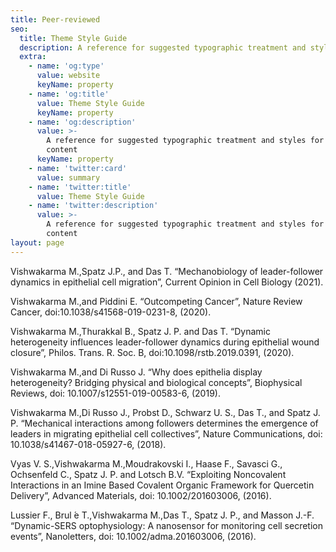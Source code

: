 ```yaml
---
title: Peer-reviewed
seo:
  title: Theme Style Guide
  description: A reference for suggested typographic treatment and styles for your content
  extra:
    - name: 'og:type'
      value: website
      keyName: property
    - name: 'og:title'
      value: Theme Style Guide
      keyName: property
    - name: 'og:description'
      value: >-
        A reference for suggested typographic treatment and styles for your
        content
      keyName: property
    - name: 'twitter:card'
      value: summary
    - name: 'twitter:title'
      value: Theme Style Guide
    - name: 'twitter:description'
      value: >-
        A reference for suggested typographic treatment and styles for your
        content
layout: page
---
```

Vishwakarma M.,Spatz J.P., and Das T. “Mechanobiology of leader-follower dynamics in epithelial cell migration”, Current Opinion in Cell Biology (2021).



Vishwakarma  M.,and  Piddini  E.  “Outcompeting  Cancer”, Nature  Review  Cancer, doi:10.1038/s41568-019-0231-8, (2020).



Vishwakarma M.,Thurakkal B., Spatz J. P. and Das T. “Dynamic heterogeneity influences leader-follower dynamics during epithelial wound closure”, Philos. Trans. R. Soc. B, doi:10.1098/rstb.2019.0391, (2020).



Vishwakarma M.,and Di Russo J. “Why does epithelia display heterogeneity? Bridging physical and biological concepts”, Biophysical Reviews, doi: 10.1007/s12551-019-00583-6, (2019).



Vishwakarma M.,Di Russo J., Probst D., Schwarz U. S., Das T., and Spatz J. P. “Mechanical interactions among followers determines the emergence of leaders in migrating epithelial cell collectives”, Nature Communications, doi: 10.1038/s41467-018-05927-6, (2018).



Vyas V. S.,Vishwakarma  M.,Moudrakovski I., Haase F., Savasci G., Ochsenfeld C., Spatz J. P. and Lotsch B.V. “Exploiting Noncovalent Interactions in an Imine Based Covalent Organic Framework for Quercetin Delivery”, Advanced Materials, doi: 10.1002/201603006, (2016).



Lussier F., Brul ́e T.,Vishwakarma M.,Das T., Spatz J. P., and Masson J.-F. “Dynamic-SERS optophysiology: A nanosensor for monitoring cell secretion events”, Nanoletters, doi: 10.1002/adma.201603006, (2016).

